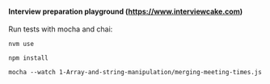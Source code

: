 #### Interview preparation playground (https://www.interviewcake.com) 

Run tests with mocha and chai:

```nvm use```

```npm install```

```mocha --watch 1-Array-and-string-manipulation/merging-meeting-times.js```